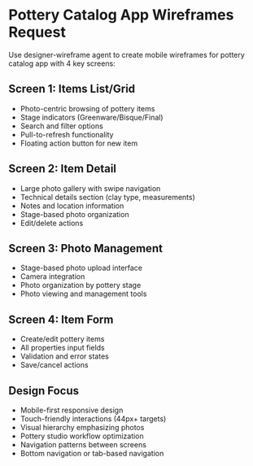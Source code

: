 # Pottery Catalog App Wireframes Request

Use designer-wireframe agent to create mobile wireframes for pottery catalog app with 4 key screens:

## Screen 1: Items List/Grid
- Photo-centric browsing of pottery items
- Stage indicators (Greenware/Bisque/Final)
- Search and filter options
- Pull-to-refresh functionality
- Floating action button for new item

## Screen 2: Item Detail
- Large photo gallery with swipe navigation
- Technical details section (clay type, measurements)
- Notes and location information
- Stage-based photo organization
- Edit/delete actions

## Screen 3: Photo Management
- Stage-based photo upload interface
- Camera integration
- Photo organization by pottery stage
- Photo viewing and management tools

## Screen 4: Item Form
- Create/edit pottery items
- All properties input fields
- Validation and error states
- Save/cancel actions

## Design Focus
- Mobile-first responsive design
- Touch-friendly interactions (44px+ targets)
- Visual hierarchy emphasizing photos
- Pottery studio workflow optimization
- Navigation patterns between screens
- Bottom navigation or tab-based navigation
